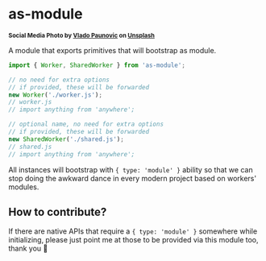 # as-module

<sup>**Social Media Photo by [Vlado Paunovic](https://unsplash.com/@vlado) on [Unsplash](https://unsplash.com/)**</sup>

A module that exports primitives that will bootstrap as module.

```js
import { Worker, SharedWorker } from 'as-module';

// no need for extra options
// if provided, these will be forwarded
new Worker('./worker.js');
// worker.js
// import anything from 'anywhere';

// optional name, no need for extra options
// if provided, these will be forwarded
new SharedWorker('./shared.js');
// shared.js
// import anything from 'anywhere';
```

All instances will bootstrap with `{ type: 'module' }` ability so that we can stop doing the awkward dance in every modern project based on workers' modules.

## How to contribute?

If there are native APIs that require a `{ type: 'module' }` somewhere while initializing, please just point me at those to be provided via this module too, thank you 🙏
